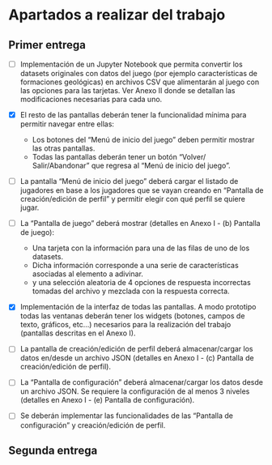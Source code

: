 # Apartados a realizar del trabajo


## Primer entrega

- [ ] Implementación de un Jupyter Notebook que permita convertir los datasets originales con datos del juego (por ejemplo características de formaciones geológicas) en archivos CSV que alimentarán al juego con las opciones para las tarjetas. Ver Anexo II donde se detallan las modificaciones necesarias para cada uno.

- [X] El resto de las pantallas deberán tener la funcionalidad mínima para permitir navegar
entre ellas:
    - Los botones del “Menú de inicio del juego” deben permitir mostrar las otras pantallas.
    - Todas las pantallas deberán tener un botón “Volver/ Salir/Abandonar” que regresa al “Menú de inicio del juego”.

- [ ] La pantalla “Menú de inicio del juego” deberá cargar el listado de jugadores en base a los jugadores que se vayan creando en “Pantalla de creación/edición de perfil” y permitir elegir con qué perfil se quiere jugar.

- [ ] La “Pantalla de juego” deberá mostrar (detalles en Anexo I - (b) Pantalla de juego):
    - Una tarjeta con la información para una de las filas de uno de los datasets.
    - Dicha información corresponde a una serie de características asociadas al elemento a adivinar.
    - y una selección aleatoria de 4 opciones de respuesta incorrectas tomadas del archivo y mezclada con la respuesta correcta.

- [X] Implementación de la interfaz de todas las pantallas. A modo prototipo todas las ventanas deberán tener los widgets (botones, campos de texto, gráficos, etc…) necesarios para la realización del trabajo (pantallas descritas en el Anexo I).

- [ ] La pantalla de creación/edición de perfil deberá almacenar/cargar los datos en/desde un archivo JSON (detalles en Anexo I - (c) Pantalla de creación/edición de perfil).

- [ ] La “Pantalla de configuración” deberá almacenar/cargar los datos desde un archivo JSON. Se requiere la configuración de al menos 3 niveles (detalles en Anexo I - (e) Pantalla de configuración).

- [ ] Se deberán implementar las funcionalidades de las “Pantalla de configuración” y creación/edición de perfil.



## Segunda entrega